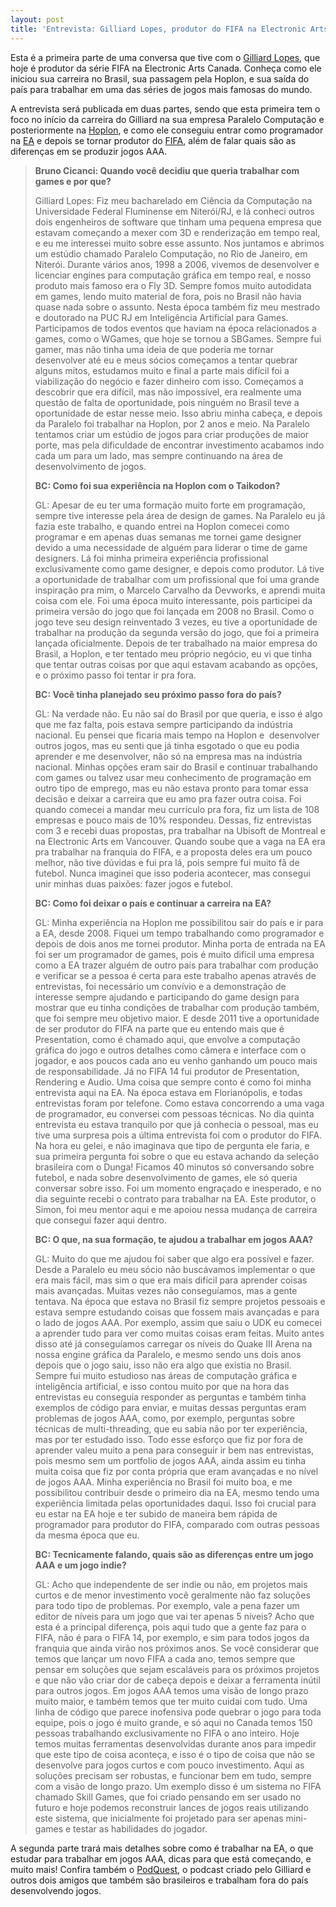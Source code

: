```yaml
---
layout: post
title: 'Entrevista: Gilliard Lopes, produtor do FIFA na Electronic Arts Canada - Parte 1'
---
```


Esta é a primeira parte de uma conversa que tive com o [Gilliard Lopes](https://twitter.com/grunglopes "Gilliard Lopes"), que hoje é produtor da série FIFA na Electronic Arts Canada. Conheça como ele iniciou sua carreira no Brasil, sua passagem pela Hoplon, e sua saída do país para trabalhar em uma das séries de jogos mais famosas do mundo.

A entrevista será publicada em duas partes, sendo que esta primeira tem o foco no início da carreira do Gilliard na sua empresa Paralelo Computação e posteriormente na [Hoplon](http://www.hoplon.com "Hoplon"), e como ele conseguiu entrar como programador na [EA](http://www.ea.com "EA") e depois se tornar produtor do [FIFA](http://www.easports.com/fifa/fifa14/ "FIFA"), além de falar quais são as diferenças em se produzir jogos AAA.

> **Bruno Cicanci: Quando você decidiu que queria trabalhar com games e por que?**
>
> Gilliard Lopes: Fiz meu bacharelado em Ciência da Computação na Universidade Federal Fluminense em Niterói/RJ, e lá conheci outros dois engenheiros de software que tinham uma pequena empresa que estavam começando a mexer com 3D e renderização em tempo real, e eu me interessei muito sobre esse assunto. Nos juntamos e abrimos um estúdio chamado Paralelo Computação, no Rio de Janeiro, em Niterói. Durante vários anos, 1998 a 2006, vivemos de desenvolver e licenciar engines para computação gráfica em tempo real, e nosso produto mais famoso era o Fly 3D. Sempre fomos muito autodidata em games, lendo muito material de fora, pois no Brasil não havia quase nada sobre o assunto. Nesta época também fiz meu mestrado e doutorado na PUC RJ em Inteligência Artificial para Games. Participamos de todos eventos que haviam na época relacionados a games, como o WGames, que hoje se tornou a SBGames. Sempre fui gamer, mas não tinha uma ideia de que poderia me tornar desenvolver até eu e meus sócios começamos a tentar quebrar alguns mitos, estudamos muito e final a parte mais difícil foi a viabilização do negócio e fazer dinheiro com isso. Começamos a descobrir que era difícil, mas não impossível, era realmente uma questão de falta de oportunidade, pois ninguém no Brasil teve a oportunidade de estar nesse meio. Isso abriu minha cabeça, e depois da Paralelo foi trabalhar na Hoplon, por 2 anos e meio. Na Paralelo tentamos criar um estúdio de jogos para criar produções de maior porte, mas pela dificuldade de encontrar investimento acabamos indo cada um para um lado, mas sempre continuando na área de desenvolvimento de jogos.
>
> **BC: Como foi sua experiência na Hoplon com o Taikodon?**
>
> GL: Apesar de eu ter uma formação muito forte em programação, sempre tive interesse pela área de design de games. Na Paralelo eu já fazia este trabalho, e quando entrei na Hoplon comecei como programar e em apenas duas semanas me tornei game designer devido a uma necessidade de alguém para liderar o time de game designers. Lá foi minha primeira experiência profissional exclusivamente como game designer, e depois como produtor. Lá tive a oportunidade de trabalhar com um profissional que foi uma grande inspiração pra mim, o Marcelo Carvalho da Devworks, e aprendi muita coisa com ele. Foi uma época muito interessante, pois participei da primeira versão do jogo que foi lançada em 2008 no Brasil. Como o jogo teve seu design reinventado 3 vezes, eu tive a oportunidade de trabalhar na produção da segunda versão do jogo, que foi a primeira lançada oficialmente. Depois de ter trabalhado na maior empresa do Brasil, a Hoplon, e ter tentado meu próprio negócio, eu vi que tinha que tentar outras coisas por que aqui estavam acabando as opções, e o próximo passo foi tentar ir pra fora.
>
> **BC: Você tinha planejado seu próximo passo fora do país?**
>
> GL: Na verdade não. Eu não saí do Brasil por que queria, e isso é algo que me faz falta, pois estava sempre participando da indústria nacional. Eu pensei que ficaria mais tempo na Hoplon e  desenvolver outros jogos, mas eu senti que já tinha esgotado o que eu podia aprender e me desenvolver, não só na empresa mas na indústria nacional. Minhas opções eram sair do Brasil e continuar trabalhando com games ou talvez usar meu conhecimento de programação em outro tipo de emprego, mas eu não estava pronto para tomar essa decisão e deixar a carreira que eu amo pra fazer outra coisa. Foi quando comecei a mandar meu currículo pra fora, fiz um lista de 108 empresas e pouco mais de 10% respondeu. Dessas, fiz entrevistas com 3 e recebi duas propostas, pra trabalhar na Ubisoft de Montreal e na Electronic Arts em Vancouver. Quando soube que a vaga na EA era pra trabalhar na franquia do FIFA, e a proposta deles era um pouco melhor, não tive dúvidas e fui pra lá, pois sempre fui muito fã de futebol. Nunca imaginei que isso poderia acontecer, mas consegui unir minhas duas paixões: fazer jogos e futebol.
>
> **BC: Como foi deixar o país e continuar a carreira na EA?**
>
> GL: Minha experiência na Hoplon me possibilitou sair do país e ir para a EA, desde 2008. Fiquei um tempo trabalhando como programador e depois de dois anos me tornei produtor. Minha porta de entrada na EA foi ser um programador de games, pois é muito difícil uma empresa como a EA trazer alguém de outro país para trabalhar com produção e verificar se a pessoa é certa para este trabalho apenas através de entrevistas, foi necessário um convívio e a demonstração de interesse sempre ajudando e participando do game design para mostrar que eu tinha condições de trabalhar com produção também, que foi sempre meu objetivo maior. E desde 2011 tive a oportunidade de ser produtor do FIFA na parte que eu entendo mais que é Presentation, como é chamado aqui, que envolve a computação gráfica do jogo e outros detalhes como câmera e interface com o jogador, e aos poucos cada ano eu venho ganhando um pouco mais de responsabilidade. Já no FIFA 14 fui produtor de Presentation, Rendering e Audio. Uma coisa que sempre conto é como foi minha entrevista aqui na EA. Na época estava em Florianópolis, e todas entrevistas foram por telefone. Como estava concorrendo a uma vaga de programador, eu conversei com pessoas técnicas. No dia quinta entrevista eu estava tranquilo por que já conhecia o pessoal, mas eu tive uma surpresa pois a última entrevista foi com o produtor do FIFA. Na hora eu gelei, e não imaginava que tipo de pergunta ele faria, e sua primeira pergunta foi sobre o que eu estava achando da seleção brasileira com o Dunga! Ficamos 40 minutos só conversando sobre futebol, e nada sobre desenvolvimento de games, ele só queria conversar sobre isso. Foi um momento engraçado e inesperado, e no dia seguinte recebi o contrato para trabalhar na EA. Este produtor, o Simon, foi meu mentor aqui e me apoiou nessa mudança de carreira que consegui fazer aqui dentro.
>
> **BC: O que, na sua formação, te ajudou a trabalhar em jogos AAA?**
>
> GL: Muito do que me ajudou foi saber que algo era possível e fazer. Desde a Paralelo eu meu sócio não buscávamos implementar o que era mais fácil, mas sim o que era mais difícil para aprender coisas mais avançadas. Muitas vezes não conseguíamos, mas a gente tentava. Na época que estava no Brasil fiz sempre projetos pessoais e estava sempre estudando coisas que fossem mais avançadas e para o lado de jogos AAA. Por exemplo, assim que saiu o UDK eu comecei a aprender tudo para ver como muitas coisas eram feitas. Muito antes disso até já conseguíamos carregar os níveis do Quake III Arena na nossa engine gráfica da Paralelo, e mesmo sendo uns dois anos depois que o jogo saiu, isso não era algo que existia no Brasil. Sempre fui muito estudioso nas áreas de computação gráfica e inteligência artificial, e isso contou muito por que na hora das entrevistas eu conseguia responder as perguntas e também tinha exemplos de código para enviar, e muitas dessas perguntas eram problemas de jogos AAA, como, por exemplo, perguntas sobre técnicas de multi-threading, que eu sabia não por ter experiência, mas por ter estudado isso. Todo esse esforço que fiz por fora de aprender valeu muito a pena para conseguir ir bem nas entrevistas, pois mesmo sem um portfolio de jogos AAA, ainda assim eu tinha muita coisa que fiz por conta própria que eram avançadas e no nível de jogos AAA. Minha experiência no Brasil foi muito boa, e me possibilitou contribuir desde o primeiro dia na EA, mesmo tendo uma experiência limitada pelas oportunidades daqui. Isso foi crucial para eu estar na EA hoje e ter subido de maneira bem rápida de programador para produtor do FIFA, comparado com outras pessoas da mesma época que eu.
>
> **BC: Tecnicamente falando, quais são as diferenças entre um jogo AAA e um jogo indie?**
>
> GL: Acho que independente de ser indie ou não, em projetos mais curtos e de menor investimento você geralmente não faz soluções para todo tipo de problemas. Por exemplo, vale a pena fazer um editor de níveis para um jogo que vai ter apenas 5 níveis? Acho que esta é a principal diferença, pois aqui tudo que a gente faz para o FIFA, não é para o FIFA 14, por exemplo, e sim para todos jogos da franquia que ainda virão nos próximos anos. Se você considerar que temos que lançar um novo FIFA a cada ano, temos sempre que pensar em soluções que sejam escaláveis para os próximos projetos e que não vão criar dor de cabeça depois e deixar a ferramenta inútil para outros jogos. Em jogos AAA temos uma visão de longo prazo muito maior, e também temos que ter muito cuidai com tudo. Uma linha de código que parece inofensiva pode quebrar o jogo para toda equipe, pois o jogo é muito grande, e só aqui no Canada temos 150 pessoas trabalhando exclusivamente no FIFA o ano inteiro. Hoje temos muitas ferramentas desenvolvidas durante anos para impedir que este tipo de coisa aconteça, e isso é o tipo de coisa que não se desenvolve para jogos curtos e com pouco investimento. Aqui as soluções precisam ser robustas, e funcionar bem em tudo, sempre com a visão de longo prazo. Um exemplo disso é um sistema no FIFA chamado Skill Games, que foi criado pensando em ser usado no futuro e hoje podemos reconstruir lances de jogos reais utilizando este sistema, que inicialmente foi projetado para ser apenas mini-games e testar as habilidades do jogador.

A segunda parte trará mais detalhes sobre como é trabalhar na EA, o que estudar para trabalhar em jogos AAA, dicas para que está começando, e muito mais! Confira também o [PodQuest](http://www.thepodquest.com/ "PodQuest"), o podcast criado pelo Gilliard e outros dois amigos que também são brasileiros e trabalham fora do país desenvolvendo jogos.

